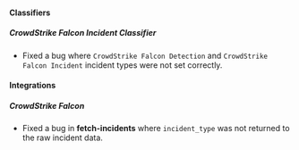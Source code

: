 
#### Classifiers
##### CrowdStrike Falcon Incident Classifier
- Fixed a bug where `CrowdStrike Falcon Detection` and `CrowdStrike Falcon Incident` incident types were not set correctly.

#### Integrations
##### CrowdStrike Falcon
- Fixed a bug in **fetch-incidents** where `incident_type` was not returned to the raw incident data.
